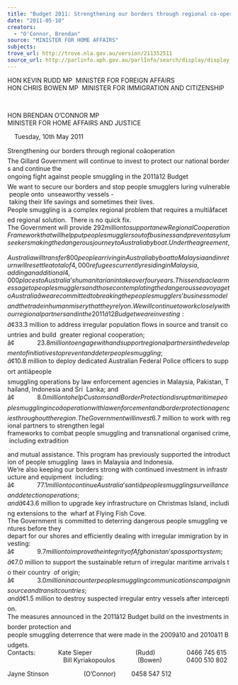 ```yaml
---
title: "Budget 2011: Strengthening our borders through regional co-operation"
date: "2011-05-10"
creators:
  - "O'Connor, Brendan"
source: "MINISTER FOR HOME AFFAIRS"
subjects:
trove_url: http://trove.nla.gov.au/version/211352511
source_url: http://parlinfo.aph.gov.au/parlInfo/search/display/display.w3p;query=Id%3A%22media/pressrel/757475%22
---
```


 HON KEVIN RUDD MP  MINISTER FOR FOREIGN AFFAIRS    HON CHRIS BOWEN MP  MINISTER FOR IMMIGRATION AND CITIZENSHIP 

  

 HON BRENDAN O’CONNOR MP  MINISTER FOR HOME AFFAIRS AND JUSTICE   

     Tuesday, 10th May 2011     

 Strengthening our borders through regional coâoperation    The Gillard Government will continue to invest to protect our national borders and continue the  ongoing fight against people smuggling in the 2011â12 Budget    We want to secure our borders and stop people smugglers luring vulnerable people onto  unseaworthy vessels - taking their life savings and sometimes their lives.    People smuggling is a complex regional problem that requires a multiâfaceted regional solution.  There is no quick fix.     The Government will provide $292 million to support a new Regional Cooperation Framework that  will help put people smugglers out of business and prevent asylum seekers making the dangerous  journey to Australia by boat.    Under the agreement, Australia will transfer 800 people arriving in Australia by boat to Malaysia and  in return will resettle a total of 4,000 refugees currently residing in Malaysia, adding an additional  4,000 places to Australia’s humanitarian intake over four years.    This sends a clear message to people smugglers and those contemplating the dangerous sea voyage  to Australia â we are committed to breaking the people smugglers’ business model and the trade in  human misery that they rely on.    We will continue to work closely with our regional partners and in the 2011â12 Budget we are  investing:  â¢             $33.3 million to address irregular population flows in source and transit countries and build  greater regional cooperation;  â¢             $23.8 million to engage with and support regional partners in the development of initiatives  to prevent and deter people smuggling;  â¢             $10.8 million to deploy dedicated Australian Federal Police officers to support antiâpeople  smuggling operations by law enforcement agencies in Malaysia, Pakistan, Thailand, Indonesia and Sri  Lanka; and  â¢             $8.0 million to help Customs and Border Protection disrupt maritime people smuggling in  coâoperation with law enforcement and border protection agencies throughout the region.    The Government will invest $6.7 million to work with regional partners to strengthen legal  frameworks to combat people smuggling and transnational organised crime, including extradition 

 and mutual assistance. This program has previously supported the introduction of people smuggling  laws in Malaysia and Indonesia.    We’re also keeping our borders strong with continued investment in infrastructure and equipment  including:  â¢             $77.1 million to continue Australia’s antiâpeople smuggling surveillance and detection  operations; and  â¢             $43.6 million to upgrade key infrastructure on Christmas Island, including extensions to the  wharf at Flying Fish Cove.    The Government is committed to deterring dangerous people smuggling ventures before they  depart for our shores and efficiently dealing with irregular immigration by investing:  â¢             $9.7 million to improve the integrity of Afghanistan’s passport system;  â¢             $7.0 million to support the sustainable return of irregular maritime arrivals to their country  of origin;  â¢             $3.0 million in a counter people smuggling communications campaign in source and transit  countries; and  â¢             $1.5 million to destroy suspected irregular entry vessels after interception.    The measures announced in the 2011â12 Budget build on the investments in border protection and  people smuggling deterrence that were made in the 2009â10 and 2010â11 Budgets.    Contacts:             Kate Sieper                         (Rudd)                  0466 745 615                                  Bill Kyriakopoulos             (Bowen)              0400 510 802 

 Jayne Stinson                    (O’Connor)         0458 547 512    

